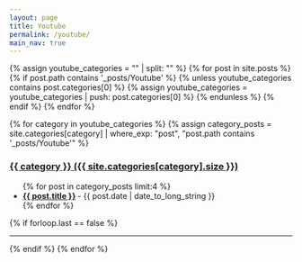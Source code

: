 ```yaml
---
layout: page
title: Youtube
permalink: /youtube/
main_nav: true
---
```


{% assign youtube_categories = "" | split: "" %}
{% for post in site.posts %}
  {% if post.path contains '_posts/Youtube' %}
    {% unless youtube_categories contains post.categories[0] %}
      {% assign youtube_categories = youtube_categories | push: post.categories[0] %}
    {% endunless %}
  {% endif %}
{% endfor %}

{% for category in youtube_categories %}
  {% assign category_posts = site.categories[category] | where_exp: "post", "post.path contains '_posts/Youtube'" %}
  <h3 id="{{category}}">
    <a href="{{ site.baseurl }}/category/{{ category }}/">{{ category }} ({{ site.categories[category].size }})</a>
  </h3>
  <ul class="posts-list">
  {% for post in category_posts limit:4 %}
    <li>
      <strong>
        <a href="{{ post.url | prepend: site.baseurl }}">{{ post.title }}</a>
      </strong>
      <span class="post-date">- {{ post.date | date_to_long_string }}</span>
    </li>
  {% endfor %}
  </ul>
  {% if forloop.last == false %}<hr>{% endif %}
{% endfor %}
<br>
